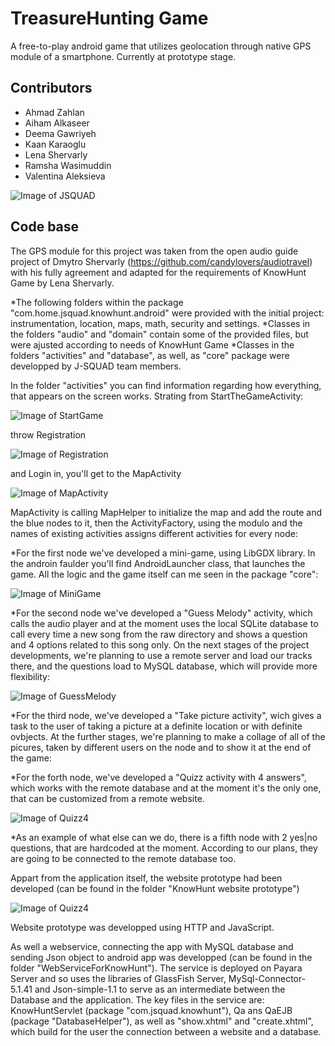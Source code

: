# TreasureHunting Game

A free-to-play android game that utilizes geolocation through native GPS module of a smartphone.
Currently at prototype stage.

## Contributors

* Ahmad Zahlan
* Aiham Alkaseer
* Deema Gawriyeh
* Kaan Karaoglu
* Lena Shervarly
* Ramsha Wasimuddin
* Valentina Aleksieva

![Image of JSQUAD](https://cloud.githubusercontent.com/assets/25244078/24811567/da465672-1bc6-11e7-88e3-74aba3194847.png)


## Code base
The GPS module for this project was taken from the open audio guide project of Dmytro Shervarly (https://github.com/candylovers/audiotravel) with his fully agreement and adapted for the requirements of KnowHunt Game by Lena Shervarly. 

*The following folders within the package "com.home.jsquad.knowhunt.android" were provided with the initial project: instrumentation, location, maps, math, security and settings. 
*Classes in the folders "audio" and "domain" contain some of the provided files, but were ajusted according to needs of KnowHunt Game
*Classes in the folders "activities" and "database", as well, as "core" package were developped by J-SQUAD team members.

In the folder "activities" you can find information regarding how everything, that appears on the screen works. Strating from StartTheGameActivity:

![Image of StartGame](https://cloud.githubusercontent.com/assets/25244078/24811570/de0096ec-1bc6-11e7-8bf7-50e1c6cc578f.png)

throw Registration 

![Image of Registration](https://cloud.githubusercontent.com/assets/25244078/24811593/f1ee19f4-1bc6-11e7-8d1a-29a40d7edc15.png)

and Login in, you'll get to the MapActivity

![Image of MapActivity](https://cloud.githubusercontent.com/assets/25244078/24811573/e18dbae2-1bc6-11e7-9a51-c947999e6145.png)

MapActivity is calling MapHelper to initialize the map and add the route and the blue nodes to it, then the ActivityFactory, using the modulo and the names of existing activities assigns different activities for every node:

*For the first node we've developed a mini-game, using LibGDX library. In the androin faulder you'll find AndroidLauncher class, that launches the game. All the logic and the game itself can me seen in the package "core":

![Image of MiniGame](https://cloud.githubusercontent.com/assets/25244078/24811579/e74ddab6-1bc6-11e7-8bc8-610985d8a40a.png)

*For the second node we've developed a "Guess Melody" activity, which calls the audio player and at the moment uses the local SQLite database to call every time a new song from the raw directory and shows a question and 4 options related to this song only. On the next stages of the project developments, we're planning to use a remote server and load our tracks there, and the questions load to MySQL database, which will provide more flexibility:

![Image of GuessMelody](https://cloud.githubusercontent.com/assets/25244078/24811589/edd80258-1bc6-11e7-9d88-48eed1b2b81f.png)

*For the third node, we've developed a "Take picture activity", wich gives a task to the user of taking a picture at a definite location or with definite ovbjects. At the further stages, we're planning to make a collage of all of the picures, taken by different users on the node and to show it at the end of the game:

*For the forth node, we've developed a "Quizz activity with 4 answers", which works with the remote database and at the moment it's the only one, that can be customized from a remote website.

![Image of Quizz4](https://cloud.githubusercontent.com/assets/25244078/24811652/29412270-1bc7-11e7-98fa-804f28d444e6.png)

*As an example of what else can we do, there is a fifth node with 2 yes|no questions, that are hardcoded at the moment. According to our plans, they are going to be connected to the remote database too.

Appart from the application itself, the website prototype had been developed (can be found in the folder "KnowHunt website prototype")

![Image of Quizz4](https://cloud.githubusercontent.com/assets/25244078/24867640/1ec7be5a-1e0e-11e7-9afb-7dd38000627e.png)

Website prototype was developped using HTTP and JavaScript.

As well a webservice, connecting the app with MySQL database and sending Json object to android app was developped (can be found in the folder "WebServiceForKnowHunt"). The service is deployed on Payara Server and so uses the libraries of GlassFish Server, MySql-Connector- 5.1.41 and Json-simple-1.1 to serve as an intermediate between the Database and the application. The key files in the service are: KnowHuntServlet (package "com.jsquad.knowhunt"), Qa ans QaEJB (package "DatabaseHelper"), as well as "show.xhtml" and "create.xhtml", which build for the user the connection between a website and a database.
